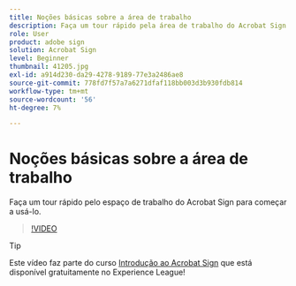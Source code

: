 ```yaml
---
title: Noções básicas sobre a área de trabalho
description: Faça um tour rápido pela área de trabalho do Acrobat Sign para começar a trabalhar
role: User
product: adobe sign
solution: Acrobat Sign
level: Beginner
thumbnail: 41205.jpg
exl-id: a914d230-da29-4278-9189-77e3a2486ae8
source-git-commit: 778fd7f57a7a6271dfaf118bb003d3b930fdb814
workflow-type: tm+mt
source-wordcount: '56'
ht-degree: 7%

---
```


# Noções básicas sobre a área de trabalho

Faça um tour rápido pelo espaço de trabalho do Acrobat Sign para começar a usá-lo.

>[!VIDEO](https://video.tv.adobe.com/v/41205?hidetitle=true)

>[!TIP]
>
>Este vídeo faz parte do curso [Introdução ao Acrobat Sign](https://experienceleague.adobe.com/?recommended=Sign-U-1-2020.1) que está disponível gratuitamente no Experience League!

